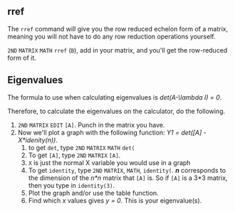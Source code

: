 ## rref

The `rref` command will give you the row reduced echelon form of a matrix, meaning you will not have to do any row reduction operations yourself.

`2ND` `MATRIX` `MATH` `rref` (`B`), add in your matrix, and you'll get the row-reduced form of it.

## Eigenvalues

The formula to use when calculating eigenvalues is *det(A-\lambda I) = 0*.

Therefore, to calculate the eigenvalues on the calculator, do the following.

1. `2ND` `MATRIX` `EDIT` `[A]`. Punch in the matrix you have.
2. Now we'll plot a graph with the following function: *Y1 = det([A] - X\*idenity(n))*.
	1. to get `det`, type `2ND` `MATRIX` `MATH` `det(`
	2. To get `[A]`, type `2ND` `MATRIX` `[A]`.
	3. `X` is just the normal X variable you would use in a graph
	4. To get `identity`, type `2ND` `MATRIX`, `MATH`, `identity(`. ***n*** corresponds to the dimension of the *n\*n* matrix that `[A]` is. So if `[A]` is a 3\*3 matrix, then you type in `identity(3)`.
	5. Plot the graph and/or use the table function. 
	6. Find which *x* values gives *y = 0*. This is your eigenvalue(s).

